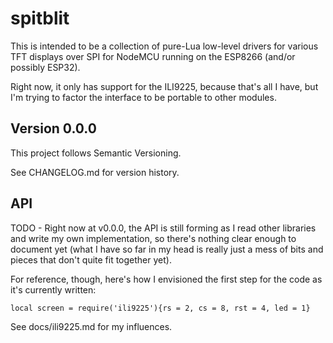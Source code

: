 # spitblit

This is intended to be a collection of pure-Lua low-level drivers for various TFT displays over SPI for NodeMCU running on the ESP8266 (and/or possibly ESP32).

Right now, it only has support for the ILI9225, because that's all I have, but I'm trying to factor the interface to be portable to other modules.

## Version 0.0.0

This project follows Semantic Versioning.

See CHANGELOG.md for version history.

## API

TODO - Right now at v0.0.0, the API is still forming as I read other libraries and write my own implementation, so there's nothing clear enough to document yet (what I have so far in my head is really just a mess of bits and pieces that don't quite fit together yet).

For reference, though, here's how I envisioned the first step for the code as it's currently written:

```
local screen = require('ili9225'){rs = 2, cs = 8, rst = 4, led = 1}
```

See docs/ili9225.md for my influences.
